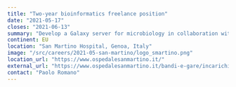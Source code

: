 ```yaml
---
title: "Two-year bioinformatics freelance position"
date: "2021-05-17"
closes: "2021-06-13"
summary: "Develop a Galaxy server for microbiology in collaboration with Italian and European microbiologists. A working knowledge of Italian is required."
continent: EU
location: "San Martino Hospital, Genoa, Italy"
image: "/src/careers/2021-05-san-martino/logo_smartino.png"
location_url: "https://www.ospedalesanmartino.it/"
external_url: "https://www.ospedalesanmartino.it/bandi-e-gare/incarichi-professionali/publiccompetition/1457895-21lp_bioinfo_proteo.html"
contact: "Paolo Romano"
---
```

